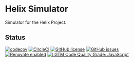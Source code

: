 Helix Simulator
===============

Simulator for the Helix Project.

Status
------
[![codecov](https://img.shields.io/codecov/c/github/adobe/helix-simulator.svg)](https://codecov.io/gh/adobe/helix-simulator)
[![CircleCI](https://img.shields.io/circleci/project/github/adobe/helix-simulator.svg)](https://circleci.com/gh/adobe/helix-simulator)
[![GitHub license](https://img.shields.io/github/license/adobe/helix-simulator.svg)](https://github.com/adobe/helix-simulator/blob/master/LICENSE.txt)
[![GitHub issues](https://img.shields.io/github/issues/adobe/helix-simulator.svg)](https://github.com/adobe/helix-simulator/issues)
[![Renovate enabled](https://img.shields.io/badge/renovate-enabled-brightgreen.svg)](https://renovatebot.com/)
[![LGTM Code Quality Grade: JavaScript](https://img.shields.io/lgtm/grade/javascript/g/adobe/helix-simulator.svg?logo=lgtm&logoWidth=18)](https://lgtm.com/projects/g/adobe/helix-simulator)

